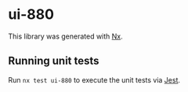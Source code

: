# ui-880

This library was generated with [Nx](https://nx.dev).

## Running unit tests

Run `nx test ui-880` to execute the unit tests via [Jest](https://jestjs.io).
